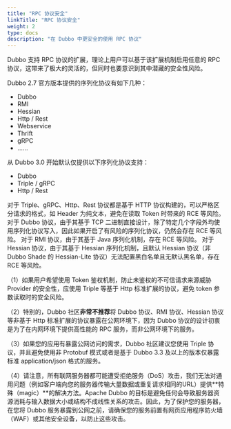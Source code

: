 ```yaml
---
title: "RPC 协议安全"
linkTitle: "RPC 协议安全"
weight: 2
type: docs
description: "在 Dubbo 中更安全的使用 RPC 协议"
---
```


Dubbo 支持 RPC 协议的扩展，理论上用户可以基于该扩展机制启用任意的 RPC 协议，这带来了极大的灵活的，但同时也要意识到其中潜藏的安全性风险。

Dubbo 2.7 官方版本提供的序列化协议有如下几种：
* Dubbo
* RMI
* Hessian
* Http / Rest
* Webservice
* Thrift
* gRPC
* ……

从 Dubbo 3.0 开始默认仅提供以下序列化协议支持：
* Dubbo
* Triple / gRPC
* Http / Rest

对于 Triple、gRPC、Http、Rest 协议都是基于 HTTP 协议构建的，可以严格区分请求的格式，如 Header 为纯文本，避免在读取 Token 时带来的 RCE 等风险。
对于 Dubbo 协议，由于其基于 TCP 二进制直接设计，除了特定几个字段外均使用序列化协议写入，因此如果开启了有风险的序列化协议，仍然会存在 RCE 等风险。
对于 RMI 协议，由于其基于 Java 序列化机制，存在 RCE 等风险。
对于 Hessian 协议，由于其基于 Hessian 序列化机制，且默认 Hessian 协议（非 Dubbo Shade 的 Hessian-Lite 协议）无法配置黑白名单且无默认黑名单，存在 RCE 等风险。

（1）如果用户希望使用 Token 鉴权机制，防止未鉴权的不可信请求来源威胁 Provider 的安全性，应使用 Triple 等基于 Http 标准扩展的协议，避免 token 参数读取时的安全风险。

（2）特别的，Dubbo 社区**非常不推荐**将 Dubbo 协议、RMI 协议、Hessian 协议等非基于 Http 标准扩展的协议暴露在公网环境下，因为 Dubbo 协议的设计初衷是为了在内网环境下提供高性能的 RPC 服务，而非公网环境下的服务。

（3）如果您的应用有暴露公网访问的需求，Dubbo 社区建议您使用 Triple 协议，并且避免使用非 Protobuf 模式或者是基于 Dubbo 3.3 及以上的版本仅暴露标准 application/json 格式的服务。

（4）请注意，所有联网服务器都可能遭受拒绝服务（DoS）攻击，我们无法对通用问题（例如客户端向您的服务器传输大量数据或重复请求相同的URL）提供**特殊（magic）**的解决方法。Apache Dubbo 的目标是避免任何会导致服务器资源消耗与输入数据大小或结构不成线性关系的攻击。因此，为了保护您的服务器，在您将 Dubbo 服务暴露到公网之前，请确保您的服务前置有网页应用程序防火墙（WAF）或其他安全设备，以防止这些攻击。

